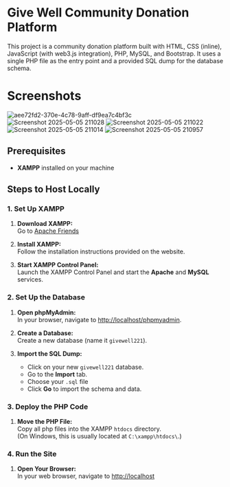 # Give Well Community Donation Platform

This project is a community donation platform built with HTML, CSS (inline), JavaScript (with web3.js integration), PHP, MySQL, and Bootstrap. It uses a single PHP file as the entry point and a provided SQL dump for the database schema.

# Screenshots

![aee72fd2-370e-4c78-9aff-df9ea7c4bf3c](https://github.com/user-attachments/assets/6fcc35f9-e2f5-40f4-957c-8319964bb818)
![Screenshot 2025-05-05 211028](https://github.com/user-attachments/assets/de86bf5a-bb0b-473a-b1b3-3fffdbb4faa9)
![Screenshot 2025-05-05 211022](https://github.com/user-attachments/assets/f668fd3a-0952-492a-9b34-fefb3c7e7494)
![Screenshot 2025-05-05 211014](https://github.com/user-attachments/assets/b67f8755-e93d-4d42-aa9c-34b3181b19f6)
![Screenshot 2025-05-05 210957](https://github.com/user-attachments/assets/3220bc25-cc72-4ebd-842e-1b33aa139711)


## Prerequisites

- **XAMPP** installed on your machine

## Steps to Host Locally

### 1. Set Up XAMPP

1. **Download XAMPP:**  
   Go to [Apache Friends](https://www.apachefriends.org/index.html)

2. **Install XAMPP:**  
   Follow the installation instructions provided on the website.

3. **Start XAMPP Control Panel:**  
   Launch the XAMPP Control Panel and start the **Apache** and **MySQL** services.

### 2. Set Up the Database

1. **Open phpMyAdmin:**  
   In your browser, navigate to [http://localhost/phpmyadmin](http://localhost/phpmyadmin).

2. **Create a Database:**  
   Create a new database (name it `givewell221`).

3. **Import the SQL Dump:**
   - Click on your new `givewell221` database.
   - Go to the **Import** tab.
   - Choose your `.sql` file
   - Click **Go** to import the schema and data.

### 3. Deploy the PHP Code

1. **Move the PHP File:**  
   Copy all php files into the XAMPP `htdocs` directory.  
   (On Windows, this is usually located at `C:\xampp\htdocs\`.)

### 4. Run the Site

1. **Open Your Browser:**  
   In your web browser, navigate to [http://localhost](http://localhost)
